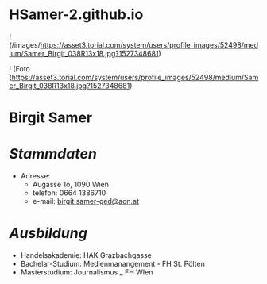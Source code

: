 # HSamer-2.github.io
! (/images/https://asset3.torial.com/system/users/profile_images/52498/medium/Samer_Birgit_038R13x18.jpg?1527348681)

! (Foto (https://asset3.torial.com/system/users/profile_images/52498/medium/Samer_Birgit_038R13x18.jpg?1527348681)

# **Birgit Samer**
# _Stammdaten_
* Adresse: 
  * Augasse 1o, 1090 Wien
  * telefon: 0664 1386710
  * e-mail:  birgit.samer-ged@aon.at
  
# _Ausbildung_
* Handelsakademie:  HAK Grazbachgasse
* Bachelar-Studium:  Medienmanangement - FH St. Pölten
* Masterstudium:  Journalismus _ FH WIen
